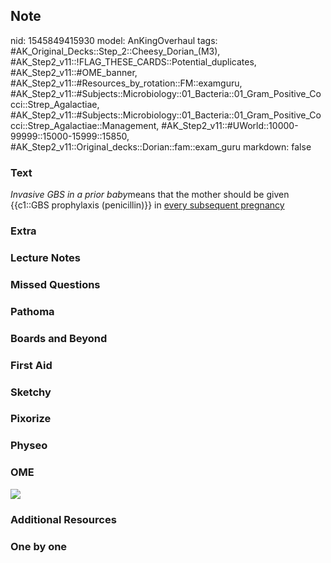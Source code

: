 ## Note
nid: 1545849415930
model: AnKingOverhaul
tags: #AK_Original_Decks::Step_2::Cheesy_Dorian_(M3), #AK_Step2_v11::!FLAG_THESE_CARDS::Potential_duplicates, #AK_Step2_v11::#OME_banner, #AK_Step2_v11::#Resources_by_rotation::FM::examguru, #AK_Step2_v11::#Subjects::Microbiology::01_Bacteria::01_Gram_Positive_Cocci::Strep_Agalactiae, #AK_Step2_v11::#Subjects::Microbiology::01_Bacteria::01_Gram_Positive_Cocci::Strep_Agalactiae::Management, #AK_Step2_v11::#UWorld::10000-99999::15000-15999::15850, #AK_Step2_v11::Original_decks::Dorian::fam::exam_guru
markdown: false

### Text
<i>Invasive GBS in a prior baby</i>means that the mother should be
given {{c1::GBS prophylaxis (penicillin)}} in <u>every subsequent
pregnancy</u>

### Extra


### Lecture Notes


### Missed Questions


### Pathoma


### Boards and Beyond


### First Aid


### Sketchy


### Pixorize


### Physeo


### OME
<div class="ome-widget">
  <a href="https://onlinemeded.org?ref=anki"><img src=
  "_OME_AnkiFlashcards_General_7.png"></a>
</div>

### Additional Resources


### One by one

